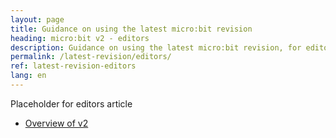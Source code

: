 ```yaml
---
layout: page
title: Guidance on using the latest micro:bit revision
heading: micro:bit v2 - editors
description: Guidance on using the latest micro:bit revision, for editor developers
permalink: /latest-revision/editors/
ref: latest-revision-editors
lang: en
---
```


Placeholder for editors article 

- [Overview of v2](./latest-revision/)